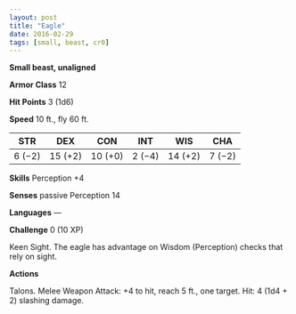 ```yaml
---
layout: post
title: "Eagle"
date: 2016-02-29
tags: [small, beast, cr0]
---
```


**Small beast, unaligned**

**Armor Class** 12

**Hit Points** 3 (1d6)

**Speed** 10 ft., fly 60 ft.

|   STR   |   DEX   |   CON   |   INT   |   WIS   |   CHA   |
|:-----:|:-----:|:-----:|:-----:|:-----:|:-----:|
| 6 (−2) | 15 (+2) | 10 (+0) | 2 (−4) | 14 (+2) | 7 (−2) |

**Skills** Perception +4 

**Senses** passive Perception 14 

**Languages** — 

**Challenge** 0 (10 XP)

 Keen Sight. The eagle has advantage on Wisdom (Perception) checks that rely on sight. 

**Actions** 

Talons. Melee Weapon Attack: +4 to hit, reach 5 ft., one target. Hit: 4 (1d4 + 2) slashing damage.